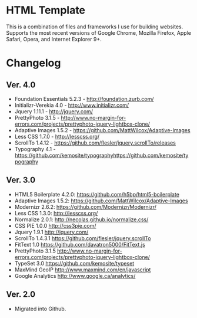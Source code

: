 HTML Template
=============

This is a combination of files and frameworks I use for building websites. Supports the most recent versions of Google Chrome, Mozilla Firefox, Apple Safari, Opera, and Internet Explorer 9+.

Changelog
=========
## Ver. 4.0
- Foundation Essentials 5.2.3 - http://foundation.zurb.com/
- Initializr-Verekia 4.0 - http://www.initializr.com/
- Jquery 1.11.1  - http://jquery.com/
- PrettyPhoto 3.1.5  - http://www.no-margin-for-errors.com/projects/prettyphoto-jquery-lightbox-clone/
- Adaptive Images 1.5.2 - https://github.com/MattWilcox/Adaptive-Images
- Less CSS 1.7.0 - http://lesscss.org/
- ScrollTo 1.4.12 - https://github.com/flesler/jquery.scrollTo/releases
- Typography 4.1 - https://github.com/kemosite/typographyhttps://github.com/kemosite/typography

## Ver. 3.0
- HTML5 Boilerplate 4.2.0: https://github.com/h5bp/html5-boilerplate
- Adaptive Images 1.5.2: https://github.com/MattWilcox/Adaptive-Images
- Modernizr 2.6.2: https://github.com/Modernizr/Modernizr/
- Less CSS 1.3.0: http://lesscss.org/
- Normalize 2.0.1: http://necolas.github.io/normalize.css/
- CSS PIE 1.0.0 http://css3pie.com/
- Jquery 1.9.1 http://jquery.com/
- ScrollTo 1.4.3.1 https://github.com/flesler/jquery.scrollTo
- FitText 1.0 https://github.com/davatron5000/FitText.js
- PrettyPhoto 3.1.5 http://www.no-margin-for-errors.com/projects/prettyphoto-jquery-lightbox-clone/
- TypeSet 3.0 https://github.com/kemosite/typeset
- MaxMind GeoIP http://www.maxmind.com/en/javascript
- Google Analytics http://www.google.ca/analytics/

## Ver. 2.0
- Migrated into Github.